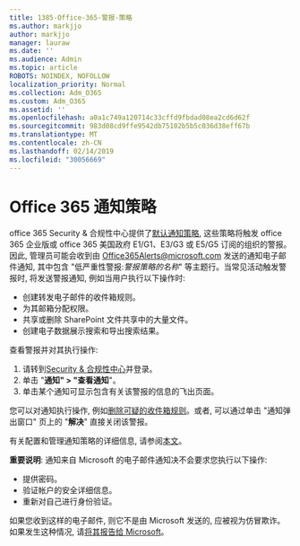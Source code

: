 ```yaml
---
title: 1385-Office-365-警报-策略
ms.author: markjjo
author: markjjo
manager: lauraw
ms.date: ''
ms.audience: Admin
ms.topic: article
ROBOTS: NOINDEX, NOFOLLOW
localization_priority: Normal
ms.collection: Adm_O365
ms.custom: Adm_O365
ms.assetid: ''
ms.openlocfilehash: a0a1c749a120714c33cffd9fbdad08ea2cd6d62f
ms.sourcegitcommit: 983d08cd9ffe9542db75102b5b5c036d38eff67b
ms.translationtype: MT
ms.contentlocale: zh-CN
ms.lasthandoff: 02/14/2019
ms.locfileid: "30056669"
---
```

# <a name="office-365-alert-policies"></a>Office 365 通知策略

office 365 Security & 合规性中心提供了[默认通知策略](https://docs.microsoft.com/office365/securitycompliance/alert-policies#default-alert-policies), 这些策略将触发 office 365 企业版或 office 365 美国政府 E1/G1、E3/G3 或 E5/G5 订阅的组织的警报。因此, 管理员可能会收到由 Office365Alerts@microsoft.com 发送的通知电子邮件通知, 其中包含 "低严重性警报:*警报策略的名称*" 等主题行。当常见活动触发警报时, 将发送警报通知, 例如当用户执行以下操作时:

- 创建转发电子邮件的收件箱规则。
- 为其邮箱分配权限。
- 共享或删除 SharePoint 文件共享中的大量文件。
- 创建电子数据展示搜索和导出搜索结果。
 
查看警报并对其执行操作:

1. 请转到[Security & 合规性中心](https://protection.office.com)并登录。
2. 单击 "**通知" > "查看通知**"。
3. 单击某个通知可显示包含有关该警报的信息的飞出页面。

您可以对通知执行操作, 例如[删除可疑的收件箱规则](https://docs.microsoft.com/office365/securitycompliance/responding-to-a-compromised-email-account)。或者, 可以通过单击 "通知弹出窗口" 页上的 "**解决**" 直接关闭该警报。

有关配置和管理通知策略的详细信息, 请参阅[本文](https://docs.microsoft.com/office365/securitycompliance/alert-policies)。

**重要说明**: 通知来自 Microsoft 的电子邮件通知决不会要求您执行以下操作:

- 提供密码。
- 验证帐户的安全详细信息。
- 重新对自己进行身份验证。

如果您收到这样的电子邮件, 则它不是由 Microsoft 发送的, 应被视为仿冒欺诈。如果发生这种情况, 请[将其报告给 Microsoft](https://docs.microsoft.com/office365/SecurityCompliance/report-junk-email-and-phishing-scams-in-outlook-on-the-web-eop)。